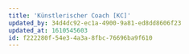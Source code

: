```yaml
---
title: 'Künstlerischer Coach [KC]'
updated_by: 34d4dc92-ec1a-4900-9a81-ed8dd8606f23
updated_at: 1610545603
id: f222280f-54e3-4a3a-8fbc-76696ba9f610
---
```

